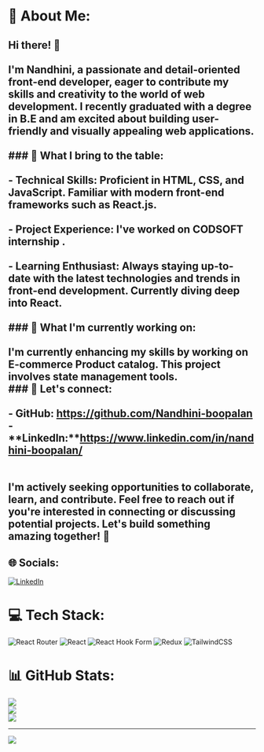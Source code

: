 # 💫 About Me:
## Hi there! 👋<br><br>I'm Nandhini, a passionate and detail-oriented front-end developer, eager to contribute my skills and creativity to the world of web development. I recently graduated with a degree in B.E and am excited about building user-friendly and visually appealing web applications.<br><br>### 🚀 What I bring to the table:<br><br>- **Technical Skills:** Proficient in HTML, CSS, and JavaScript. Familiar with modern front-end frameworks such as React.js.<br>  <br>- **Project Experience:** I've worked on CODSOFT internship .<br>  <br>- **Learning Enthusiast:** Always staying up-to-date with the latest technologies and trends in front-end development. Currently diving deep into React.<br><br>### 🌱 What I'm currently working on:<br><br>I'm currently enhancing my skills by working on E-commerce Product catalog. This project involves state management tools.<br>### 🤝 Let's connect:<br><br>- **GitHub:** https://github.com/Nandhini-boopalan<br>- **LinkedIn:**https://www.linkedin.com/in/nandhini-boopalan/<br><br><br>I'm actively seeking opportunities to collaborate, learn, and contribute. Feel free to reach out if you're interested in connecting or discussing potential projects. Let's build something amazing together! 🚀<br>


## 🌐 Socials:
[![LinkedIn](https://img.shields.io/badge/LinkedIn-%230077B5.svg?logo=linkedin&logoColor=white)](https://linkedin.com/in/nandhini-boopalan) 

# 💻 Tech Stack:
![React Router](https://img.shields.io/badge/React_Router-CA4245?style=for-the-badge&logo=react-router&logoColor=white) ![React](https://img.shields.io/badge/react-%2320232a.svg?style=for-the-badge&logo=react&logoColor=%2361DAFB) ![React Hook Form](https://img.shields.io/badge/React%20Hook%20Form-%23EC5990.svg?style=for-the-badge&logo=reacthookform&logoColor=white) ![Redux](https://img.shields.io/badge/redux-%23593d88.svg?style=for-the-badge&logo=redux&logoColor=white) ![TailwindCSS](https://img.shields.io/badge/tailwindcss-%2338B2AC.svg?style=for-the-badge&logo=tailwind-css&logoColor=white)
# 📊 GitHub Stats:
![](https://github-readme-stats.vercel.app/api?username=Nandhini-boopalan&theme=dark&hide_border=false&include_all_commits=true&count_private=true)<br/>
![](https://github-readme-streak-stats.herokuapp.com/?user=Nandhini-boopalan&theme=dark&hide_border=false)<br/>
![](https://github-readme-stats.vercel.app/api/top-langs/?username=Nandhini-boopalan&theme=dark&hide_border=false&include_all_commits=true&count_private=true&layout=compact)

---
[![](https://visitcount.itsvg.in/api?id=Nandhini-boopalan&icon=0&color=0)](https://visitcount.itsvg.in)

<!-- Proudly created with GPRM ( https://gprm.itsvg.in ) -->
